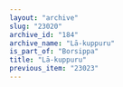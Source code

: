 ```yaml
---
layout: "archive"
slug: "23020"
archive_id: "184"
archive_name: "Lā-kuppuru"
is_part_of: "Borsippa"
title: "Lā-kuppuru"
previous_item: "23023"
---
```

